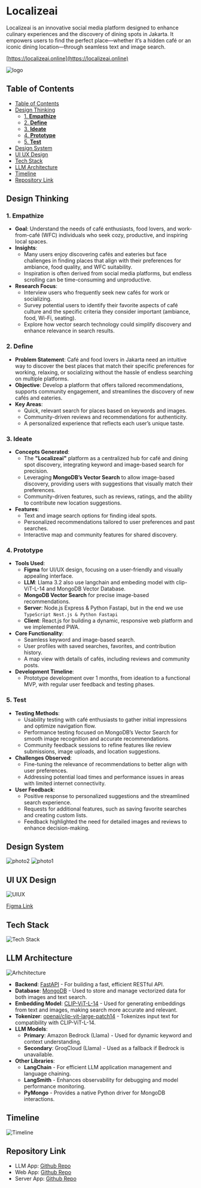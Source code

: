 # Localizeai

Localizeai is an innovative social media platform designed to enhance culinary experiences and the discovery of dining spots in Jakarta. It empowers users to find the perfect place—whether it’s a hidden café or an iconic dining location—through seamless text and image search.

[https://localizeai.online](https://localizeai.online)

![logo](./asset/logo192.png)

## Table of Contents
- [Table of Contents](#table-of-contents)
- [Design Thinking](#design-thinking)
  - [1. **Empathize**](#1-empathize)
  - [2. **Define**](#2-define)
  - [3. **Ideate**](#3-ideate)
  - [4. **Prototype**](#4-prototype)
  - [5. **Test**](#5-test)
- [Design System](#design-system)
- [UI UX Design](#ui-ux-design)
- [Tech Stack](#tech-stack)
- [LLM Architecture](#llm-architecture)
- [Timeline](#timeline)
- [Repository Link](#repository-link)


## Design Thinking

### 1. **Empathize**

- **Goal**: Understand the needs of café enthusiasts, food lovers, and work-from-café (WFC) individuals who seek cozy, productive, and inspiring local spaces.
- **Insights**:
  - Many users enjoy discovering cafés and eateries but face challenges in finding places that align with their preferences for ambiance, food quality, and WFC suitability.
  - Inspiration is often derived from social media platforms, but endless scrolling can be time-consuming and unproductive.
- **Research Focus**:
  - Interview users who frequently seek new cafés for work or socializing.
  - Survey potential users to identify their favorite aspects of café culture and the specific criteria they consider important (ambiance, food, Wi-Fi, seating).
  - Explore how vector search technology could simplify discovery and enhance relevance in search results.

### 2. **Define**

- **Problem Statement**: Café and food lovers in Jakarta need an intuitive way to discover the best places that match their specific preferences for working, relaxing, or socializing without the hassle of endless searching on multiple platforms.
- **Objective**: Develop a platform that offers tailored recommendations, supports community engagement, and streamlines the discovery of new cafés and eateries.
- **Key Areas**:
  - Quick, relevant search for places based on keywords and images.
  - Community-driven reviews and recommendations for authenticity.
  - A personalized experience that reflects each user’s unique taste.

### 3. **Ideate**

- **Concepts Generated**:
  - The **"Localizeai"** platform as a centralized hub for café and dining spot discovery, integrating keyword and image-based search for precision.
  - Leveraging **MongoDB’s Vector Search** to allow image-based discovery, providing users with suggestions that visually match their preferences.
  - Community-driven features, such as reviews, ratings, and the ability to contribute new location suggestions.
- **Features**:
  - Text and image search options for finding ideal spots.
  - Personalized recommendations tailored to user preferences and past searches.
  - Interactive map and community features for shared discovery.

### 4. **Prototype**

- **Tools Used**:
  - **Figma** for UI/UX design, focusing on a user-friendly and visually appealing interface.
  - **LLM**: Llama 3.2 also use langchain and embeding model with clip-ViT-L-14 and MongoDB Vector Database.
  - **MongoDB Vector Search** for precise image-based recommendations.
  - **Server**: Node.js Express & Python Fastapi, but in the end we use `TypeScript Nest.js & Python Fastapi`
  - **Client**: React.js for building a dynamic, responsive web platform and we implemented PWA.
- **Core Functionality**:
  - Seamless keyword and image-based search.
  - User profiles with saved searches, favorites, and contribution history.
  - A map view with details of cafés, including reviews and community posts.
- **Development Timeline**:
  - Prototype development over 1 months, from ideation to a functional MVP, with regular user feedback and testing phases.

### 5. **Test**

- **Testing Methods**:
  - Usability testing with café enthusiasts to gather initial impressions and optimize navigation flow.
  - Performance testing focused on MongoDB’s Vector Search for smooth image recognition and accurate recommendations.
  - Community feedback sessions to refine features like review submissions, image uploads, and location suggestions.
- **Challenges Observed**:
  - Fine-tuning the relevance of recommendations to better align with user preferences.
  - Addressing potential load times and performance issues in areas with limited internet connectivity.
- **User Feedback**:
  - Positive response to personalized suggestions and the streamlined search experience.
  - Requests for additional features, such as saving favorite searches and creating custom lists.
  - Feedback highlighted the need for detailed images and reviews to enhance decision-making.

## Design System

![photo2](./asset/localizeAI.png)
![photo1](./asset/colors.png)

## UI UX Design

![UIUX](./asset/uiux.png)

[Figma Link](https://www.figma.com/design/Qvgoz9S3PydLNNBcNDQbEn/LocalizeAI?node-id=2002-13&t=DsAJtxVHI4qnPMLN-1)

## Tech Stack
![Tech Stack](./asset/app-architecture.png)


## LLM Architecture

![Arhchitecture](./asset/llm-architecture.png)

- **Backend**: [FastAPI](https://fastapi.tiangolo.com/) - For building a fast, efficient RESTful API.
- **Database**: [MongoDB](https://www.mongodb.com/) - Used to store and manage vectorized data for both images and text search.
- **Embedding Model**: [CLIP-ViT-L-14](https://huggingface.co/openai/clip-vit-large-patch14) - Used for generating embeddings from text and images, making search more accurate and relevant.
- **Tokenizer**: [openai/clip-vit-large-patch14](https://huggingface.co/openai/clip-vit-large-patch14) - Tokenizes input text for compatibility with CLIP-ViT-L-14.
- **LLM Models**:
  - **Primary**: Amazon Bedrock (Llama) - Used for dynamic keyword and context understanding.
  - **Secondary**: GroqCloud (Llama) - Used as a fallback if Bedrock is unavailable.
- **Other Libraries**:
  - **LangChain** - For efficient LLM application management and language chaining.
  - **LangSmith** - Enhances observability for debugging and model performance monitoring.
  - **PyMongo** - Provides a native Python driver for MongoDB interactions.

## Timeline
![Timeline](./asset/localizeai-calendar.png)


## Repository Link

- LLM App: [Github Repo](https://github.com/localize-ai/llm-app)
- Web App: [Github Repo](https://github.com/localize-ai/client-app)
- Server App: [Github Repo](https://github.com/localize-ai/backend-app)